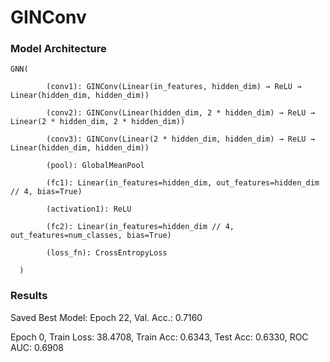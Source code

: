 # GINConv

### Model Architecture

    GNN(

            (conv1): GINConv(Linear(in_features, hidden_dim) → ReLU → Linear(hidden_dim, hidden_dim))  
            
            (conv2): GINConv(Linear(hidden_dim, 2 * hidden_dim) → ReLU → Linear(2 * hidden_dim, 2 * hidden_dim))  
  
            (conv3): GINConv(Linear(2 * hidden_dim, hidden_dim) → ReLU → Linear(hidden_dim, hidden_dim))  
  
            (pool): GlobalMeanPool  
  
            (fc1): Linear(in_features=hidden_dim, out_features=hidden_dim // 4, bias=True)  
  
            (activation1): ReLU  
  
            (fc2): Linear(in_features=hidden_dim // 4, out_features=num_classes, bias=True)  
          
            (loss_fn): CrossEntropyLoss  

      )

### Results

Saved Best Model: Epoch 22, Val. Acc.: 0.7160

Epoch 0, Train Loss: 38.4708, Train Acc: 0.6343, Test Acc: 0.6330, ROC AUC: 0.6908
